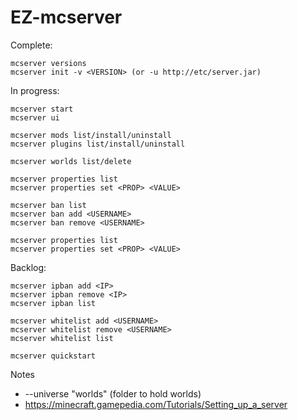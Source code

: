 # EZ-mcserver

Complete:
```
mcserver versions
mcserver init -v <VERSION> (or -u http://etc/server.jar)
```

In progress:
```
mcserver start
mcserver ui

mcserver mods list/install/uninstall
mcserver plugins list/install/uninstall

mcserver worlds list/delete

mcserver properties list
mcserver properties set <PROP> <VALUE>

mcserver ban list
mcserver ban add <USERNAME>
mcserver ban remove <USERNAME>

mcserver properties list
mcserver properties set <PROP> <VALUE>
```

Backlog:
```
mcserver ipban add <IP>
mcserver ipban remove <IP>
mcserver ipban list

mcserver whitelist add <USERNAME>
mcserver whitelist remove <USERNAME>
mcserver whitelist list

mcserver quickstart
```

Notes
* --universe "worlds" (folder to hold worlds)
* https://minecraft.gamepedia.com/Tutorials/Setting_up_a_server
